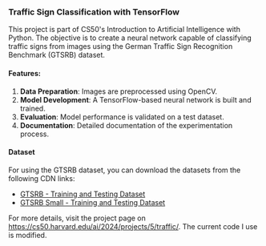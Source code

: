 ### Traffic Sign Classification with TensorFlow

This project is part of CS50's Introduction to Artificial Intelligence with Python. The objective is to create a neural network capable of classifying traffic signs from images using the German Traffic Sign Recognition Benchmark (GTSRB) dataset.

#### Features:
1. **Data Preparation**: Images are preprocessed using OpenCV.
2. **Model Development**: A TensorFlow-based neural network is built and trained.
3. **Evaluation**: Model performance is validated on a test dataset.
4. **Documentation**: Detailed documentation of the experimentation process.

#### Dataset
For using the GTSRB dataset, you can download the datasets from the following CDN links:
- [GTSRB - Training and Testing Dataset](https://cdn.cs50.net/ai/2023/x/projects/5/gtsrb.zip)
- [GTSRB Small - Training and Testing Dataset](https://cdn.cs50.net/ai/2023/x/projects/5/gtsrb-small.zip)


For more details, visit the project page on https://cs50.harvard.edu/ai/2024/projects/5/traffic/. The current code I use is modified.
